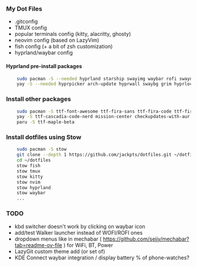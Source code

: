 ### My Dot Files

- .gitconfig
- TMUX config
- popular terminals config (kitty, alacritty, ghosty)
- neovim config (based on LazyVim)
- fish config (+ a bit of zsh customization)
- hyprland/waybar config

#### Hyprland pre-install packages

```bash
    sudo pacman -S --needed hyprland starship swayimg waybar rofi swaync obs-studio jq wl-clipboard libnotify nitrogen copyq figlet gum
    yay -S --needed hyprpicker arch-update hyprwall swaybg grim hyprlock hyprpicker scrot xclip hyprshot brightnessctl hyprpolkitagent hyprsunset hyprsysteminfo hypridle hyprswitch wlogout
```

### Install other packages

```bash
    sudo pacman -S ttf-font-awesome ttf-fira-sans ttf-fira-code ttf-firacode-nerd ttf-droid ttf-jetbrains-mono ttf-jetbrains-mono-nerd
    yay -S ttf-cascadia-code-nerd mission-center checkupdates-with-aur
    paru -S ttf-maple-beta

```

### Install dotfiles using Stow

```bash
    sudo pacman -S stow
    git clone --depth 1 https://github.com/jackpts/dotfiles.git ~/dotfiles
    cd ~/dotfiles
    stow fish
    stow tmux
    stow kitty
    stow nvim
    stow hyprland
    stow waybar
    ...
```

### TODO

- kbd switcher doesn't work by clicking on waybar icon
- add/test Walker launcher instead of WOFI/ROFI ones
- dropdown menus like in mechabar ( <https://github.com/sejjy/mechabar?tab=readme-ov-file> ) for WiFi, BT, Power
- LazyGit custom theme add (or set of)
- KDE Connect waybar integration / display battery % of phone-watches?
